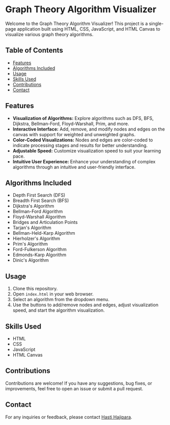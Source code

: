 # Graph Theory Algorithm Visualizer

Welcome to the Graph Theory Algorithm Visualizer! This project is a single-page application built using HTML, CSS, JavaScript, and HTML Canvas to visualize various graph theory algorithms. 

## Table of Contents

- [Features](#features)
- [Algorithms Included](#algorithms-included)
- [Usage](#usage)
- [Skills Used](#skills-used)
- [Contributions](#contributions)
- [Contact](#contact)

## Features

- **Visualization of Algorithms:** Explore algorithms such as DFS, BFS, Dijkstra, Bellman-Ford, Floyd-Warshall, Prim, and more.
- **Interactive Interface:** Add, remove, and modify nodes and edges on the canvas with support for weighted and unweighted graphs.
- **Color-Coded Visualizations:** Nodes and edges are color-coded to indicate processing stages and results for better understanding.
- **Adjustable Speed:** Customize visualization speed to suit your learning pace.
- **Intuitive User Experience:** Enhance your understanding of complex algorithms through an intuitive and user-friendly interface.

## Algorithms Included

- Depth First Search (DFS)
- Breadth First Search (BFS)
- Dijkstra's Algorithm
- Bellman-Ford Algorithm
- Floyd-Warshall Algorithm
- Bridges and Articulation Points
- Tarjan's Algorithm
- Bellman-Held-Karp Algorithm
- Hierholzer's Algorithm
- Prim's Algorithm
- Ford-Fulkerson Algorithm
- Edmonds-Karp Algorithm
- Dinic's Algorithm

## Usage

1. Clone this repository.
2. Open `index.html` in your web browser.
3. Select an algorithm from the dropdown menu.
4. Use the buttons to add/remove nodes and edges, adjust visualization speed, and start the algorithm visualization.

## Skills Used

- HTML
- CSS
- JavaScript
- HTML Canvas

## Contributions

Contributions are welcome! If you have any suggestions, bug fixes, or improvements, feel free to open an issue or submit a pull request.

## Contact

For any inquiries or feedback, please contact [Hasti Hajipara](mailto:hasti.hajipara@email.com).
